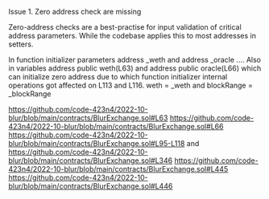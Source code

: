 Issue 1.
Zero address check are missing

Zero-address checks are a best-practise for input validation of 
critical address parameters. While the codebase applies this to 
most addresses in setters.

In function initializer parameters address _weth and address _oracle .... Also in variables 
address public weth(L63)  and address public oracle(L66)  which can initialize zero address due to 
which function initializer internal operations got affected on L113 and L116.
weth = _weth and blockRange = _blockRange 

https://github.com/code-423n4/2022-10-blur/blob/main/contracts/BlurExchange.sol#L63
https://github.com/code-423n4/2022-10-blur/blob/main/contracts/BlurExchange.sol#L66 
https://github.com/code-423n4/2022-10-blur/blob/main/contracts/BlurExchange.sol#L95-L118
and https://github.com/code-423n4/2022-10-blur/blob/main/contracts/BlurExchange.sol#L346
https://github.com/code-423n4/2022-10-blur/blob/main/contracts/BlurExchange.sol#L445
https://github.com/code-423n4/2022-10-blur/blob/main/contracts/BlurExchange.sol#L446
